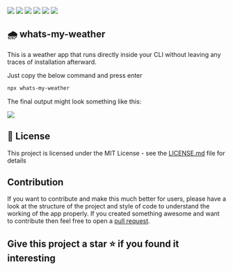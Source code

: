 <img src="https://img.shields.io/github/license/Shashwat545/npx_whats-my-weather.svg"> <img src="https://img.shields.io/github/issues/Shashwat545/npx_whats-my-weather.svg"> <img src="https://img.shields.io/github/package-json/v/Shashwat545/npx_whats-my-weather"> <img src="https://img.shields.io/github/languages/code-size/Shashwat545/npx_whats-my-weather"> <img src="https://img.shields.io/tokei/lines/github/Shashwat545/npx_whats-my-weather"> <img src="https://img.shields.io/github/followers/Shashwat545.svg?style=social&label=Follow&maxAge=2592000">

## :cloud_with_rain: whats-my-weather

This is a weather app that runs directly inside your CLI without leaving any traces of installation afterward.

Just copy the below command and press enter

```bash
npx whats-my-weather
```

The final output might look something like this: 

<img src="https://user-images.githubusercontent.com/78429106/160380356-970335d5-3228-49c8-888f-4593b6484d4b.gif">

## :page_facing_up: License

This project is licensed under the MIT License - see the [LICENSE.md](https://github.com/Shashwat545/npx_whats-my-weather/blob/master/LICENSE) file for details

## Contribution

If you want to contribute and make this much better for users, please have a look at the structure of the project and style of code to understand the working of the app properly. If you created something awesome and want to contribute then feel free to open a [pull request](https://github.com/Shashwat545/npx_whats-my-weather/pulls).

## Give this project a star :star: if you found it interesting
